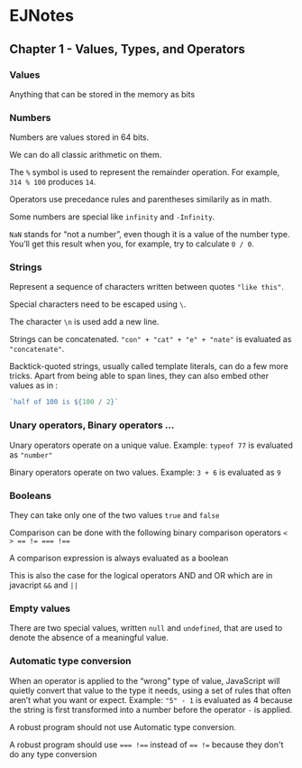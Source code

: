 # EJNotes

## Chapter 1 - Values, Types, and Operators

### Values 

Anything that can be stored in the memory as bits 

### Numbers

Numbers are values stored in 64 bits.

We can do all classic arithmetic on them.

The `%` symbol is used to represent the remainder operation. For example, `314 % 100` produces `14`.

Operators use precedance rules and parentheses similarily as in math.

Some numbers are special like `infinity` and `-Infinity`.

`NaN` stands for “not a number”, even though it is a value of the number type. 
You’ll get this result when you, for example, try to calculate `0 / 0`.

### Strings

Represent a sequence of characters written between quotes `"like this"`.

Special characters need to be escaped using `\`.

The character `\n` is used add a new line.

Strings can be concatenated. `"con" + "cat" + "e" + "nate"` is evaluated as `"concatenate"`.

Backtick-quoted strings, usually called template literals, can do a few more tricks. 
Apart from being able to span lines, they can also embed other values as in :
```javascript
`half of 100 is ${100 / 2}`

```

### Unary operators, Binary operators ...

Unary operators operate on a unique value. Example: `typeof 77` is evaluated as `"number"`

Binary operators operate on two values. Example: `3 + 6` is evaluated as `9`

### Booleans

They can take only one of the two values `true` and `false`

Comparison can be done with the following binary comparison operators `< > == != === !==`

A comparison expression is always evaluated as a boolean

This is also the case for the logical operators AND and OR which are in javacript `&&` and `||`

### Empty values

There are two special values, written `null` and `undefined`, that are used to denote the absence of a meaningful value.

### Automatic type conversion

When an operator is applied to the “wrong” type of value, JavaScript will quietly convert that value to the type it needs, 
using a set of rules that often aren’t what you want or expect. 
Example: `"5" - 1` is evaluated as 4 because the string is first transformed into a number before the operator `-` is applied.

A robust program should not use Automatic type conversion.

A robust program should use `=== !==` instead of `== !=` because they don't do any type conversion




